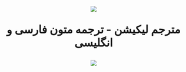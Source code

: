 <html>

<head>
  <meta charset="UTF-8">
  <meta name="viewport" content="width=device-width, initial-scale=1">
</head>
<body>
  <center>
  <img src="https://assets.myket.ir/icons/large/com.my.liction.translate_68c655e7-f9e2-4c58-9124-e9650104108b.png">
  <b>
  <p style="font-size: 30px;">مترجم لیکیشن - ترجمه متون فارسی و انگلیسی </p>
  </b>
  <a href="https://myket.ir/app/com.my.liction.translate?utm_source=search-ads-gift&utm_medium=cpc"><img src="https://myket.ir/core/images/logo/get1-fa.png" /> </a>
  </center>
</body>

</html>

